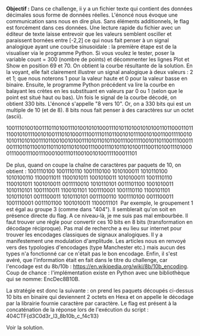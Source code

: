 **Objectif :** Dans ce challenge, ii y a un fichier texte qui contient des données décimales sous forme de données réelles.
L'énoncé nous évoque une communication sans nous en dire plus. Sans éléments additionnels, le flag est forcément dans ces données.
Une lecture rapide du fichier avec un éditeur de texte laisse entrevoir que les valeurs semblent osciller et paraissent bornées entre [-2,2]
ce qui nous fait penser à un signal analogique ayant une courbe  sinusoidale : la première étape est de la visualiser via le programme Python.
Si vous voulez le tester, poser la variable count = 300 (nombre de points) et décommenter les lignes Plot et Show en position 69 et 70.
On obtient la courbe résultante de la solution. En la voyant, elle fait clairement illustrer un signal analogique à deux valeurs : 2 et 1; 
que nous noterons 1 pour la valeur haute et 0 pour la valeur basse en binaire. Ensuite, le programme Python précédent va lire la courbe en balayant 
les crètes en les substituant en valeurs par 0 ou 1 (selon que le point est situé haut ou bas). Un fois le signal de la courbe décodé, on obtient 330 bits.
L'énoncé s'appelle "8 vers 10". Or, on a 330 bits qui est un multiple de 10 (et de 8). 8 bits nous fait penser à des caractères sur un octet (ascii).

100111010010011101101001110100101010001110101101001010100110110001101111001010111001010011101010001110011101101100101011100101001100111100101010110101001110110010010100111010110101100111001111001011011001110001100111011011001011011010110101001110001110101101010011100110100111010000111000111001110001001110110010010100111100011101


De plus, quand on coupe la chaîne de caractères par paquets de 10, on obtient :
1001110100 1001110110 1001110100 1010100011 1010110100 1010100110 1100011011 1100101011 1001010011 1010100011 1001110110 1100101011 1001010011 0011110010 1010110101 0011101100 1001010011 1010110101 1001110011 1100101101 1001110001 1001110110 1100101101 
1010110101 0011100011 1010110101 0011100110 1001110100 0011100011 1001110001 0011101100 1001010011 1100011101
﻿
Par exemple, le groupement 1 est égal au groupe 3 (comme dans "404"). Il semblerait qu'on soit en présence directe du flag.
A ce niveau-là, je me suis pas mal embourbée. Il faut trouver une règle pour convertir ces 10 bits en 8 bits (transformation en décodage réciproque).
Pas mal de recherche a eu lieu sur internet pour trouver les encodages classiques de signaux analogiques. Il y a manifestement une modulation d'amplitude.
Les articles nous en renvoyé vers des typologies d'encodages (type Manchester etc.) mais aucun des types n'a fonctionné car ce n'était pas le bon encodage.
Enfin, il s'est avéré, que l'information était en fait dans le titre du challenge, car l'encodage est du 8b/10b :
https://en.wikipedia.org/wiki/8b/10b_encoding. Coup de chance : l'implémentation existe en Python avec une bibliothèque qui se nomme: EncDec8B10B.

La stratégie est donc la suivante : on prend les paquets découpés ci-dessus 10 bits en binaire qui deviennent 2 octets en Hexa et on appelle le décodage 
par la librairie fournie caractère par caractère.
Le flag est présent à la concaténation de la réponse lors de l'exécution du script : 404CTF{d3C0d3r_l3_8b10b_c_f4c1l3}

Voir la solution.
